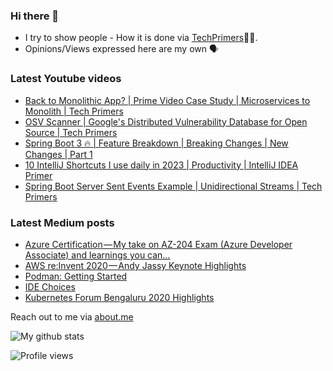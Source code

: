 ### Hi there 👋

- I try to show people - How it is done via [TechPrimers](https://github.com/TechPrimers)👨‍💻. 
- Opinions/Views expressed here are my own 🗣️

### Latest Youtube videos
<!-- YOUTUBE:START -->
- [Back to Monolithic App?  | Prime Video Case Study | Microservices to Monolith | Tech Primers](https://www.youtube.com/watch?v=9JPYCOpeDnY)
- [OSV Scanner | Google&#39;s Distributed Vulnerability Database for Open Source | Tech Primers](https://www.youtube.com/watch?v=PCAtOp2Qhq8)
- [Spring Boot 3 🔥 | Feature Breakdown | Breaking Changes | New Changes | Part 1](https://www.youtube.com/watch?v=AcaR1wBi6mQ)
- [10 IntelliJ Shortcuts I use daily in 2023 | Productivity | IntelliJ IDEA Primer](https://www.youtube.com/watch?v=Ul1SGfp0I5U)
- [Spring Boot Server Sent Events Example | Unidirectional Streams | Tech Primers](https://www.youtube.com/watch?v=K0uMsO7Vrgg)
<!-- YOUTUBE:END -->

### Latest Medium posts
<!-- MEDIUM:START -->
- [Azure Certification — My take on AZ-204 Exam &lpar;Azure Developer Associate&rpar; and learnings you can…](https://medium.com/techprimers/azure-certification-my-take-on-az-204-exam-azure-developer-associate-and-learnings-you-can-9113d4e5b164?source=rss-d6010e1c772d------2)
- [AWS re:Invent 2020 — Andy Jassy Keynote Highlights](https://medium.com/techprimers/aws-re-invent-2020-andy-jassy-keynote-highlights-7e554c9c6c1f?source=rss-d6010e1c772d------2)
- [Podman: Getting Started](https://medium.com/javarevisited/podman-getting-started-e7fc06961994?source=rss-d6010e1c772d------2)
- [IDE Choices](https://medium.com/techprimers/ide-choices-b54c9276a7a0?source=rss-d6010e1c772d------2)
- [Kubernetes Forum Bengaluru 2020 Highlights](https://medium.com/techprimers/kubernetes-forum-bengaluru-2020-highlights-e18b19120245?source=rss-d6010e1c772d------2)
<!-- MEDIUM:END -->


Reach out to me via [about.me](https://about.me/movingtoweb)

![My github stats](https://github-readme-stats.vercel.app/api?username=movingtoweb&show_icons=true)

![Profile views](https://komarev.com/ghpvc/?username=MovingToWeb)
